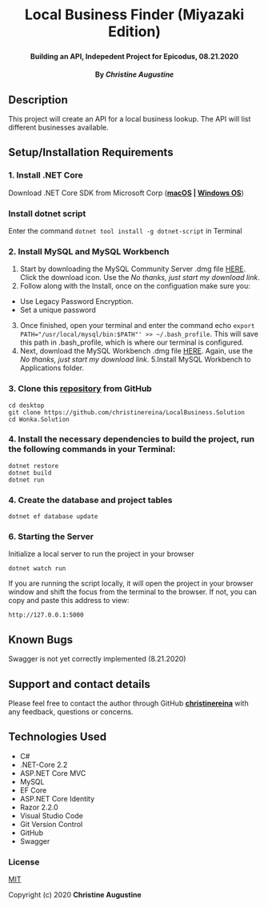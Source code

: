 # <h1 align = "center"> Local Business Finder (Miyazaki Edition)

<!-- <img align = "center">

![Preview](./Factory/wwwroot/) -->

##### <h4 align = "center">  Building an API, Indepedent Project for Epicodus, 08.21.2020

#### <h4 align = "center"> By _**Christine Augustine**_

## Description

This project will create an API for a local business lookup. The API will list different businesses available. 

## Setup/Installation Requirements 

### 1. Install .NET Core 

Download .NET Core SDK from Microsoft Corp  (**[macOS](https://dotnet.microsoft.com/download/dotnet-core/thank-you/sdk-2.2.106-macos-x64-installer) | [Windows OS](https://dotnet.microsoft.com/download/dotnet-core/thank-you/sdk-2.2.203-windows-x64-installer)**)

### Install dotnet script

Enter the command `dotnet tool install -g dotnet-script` in Terminal 

### 2. Install MySQL and MySQL Workbench

1. Start by downloading the MySQL Community Server .dmg file [HERE](https://dev.mysql.com/downloads/file/?id=484914). Click the download icon. Use the *No thanks, just start my download link*.
2. Follow along with the Install, once on the configuation make sure you:
- Use Legacy Password Encryption.
- Set a unique password
3. Once finished, open your terminal and enter the command echo `export PATH="/usr/local/mysql/bin:$PATH"' >> ~/.bash_profile`. This will save this path in .bash_profile, which is where our terminal is configured.
4. Next, download the MySQL Workbench .dmg file [HERE](https://dev.mysql.com/downloads/file/?id=484391). Again, use the *No thanks, just start my download link*.
5.Install MySQL Workbench to Applications folder.


### 3. Clone this [repository](https://github.com/christinereina/LocalBusiness.Solution) from GitHub
```
cd desktop
git clone https://github.com/christinereina/LocalBusiness.Solution
cd Wonka.Solution
```
### 4. Install the necessary dependencies to build the project, run the following commands in your Terminal:
```
dotnet restore
dotnet build
dotnet run
```
### 4. Create the database and project tables
```
dotnet ef database update
```
### 6. Starting the Server

Initialize a local server to run the project in your browser
```
dotnet watch run
```

If you are running the script locally, it will open the project in your browser window and shift the focus from the terminal to the browser. If not, you can copy and paste this address to view:

```
http://127.0.0.1:5000
```


## Known Bugs

Swagger is not yet correctly implemented (8.21.2020)

## Support and contact details

Please feel free to contact the author through GitHub **[christinereina](https://github.com/christinereina)** with any feedback, questions or concerns.


## Technologies Used

* C# 
* .NET-Core 2.2
* ASP.NET Core MVC
* MySQL
* EF Core
* ASP.NET Core Identity
* Razor 2.2.0
* Visual Studio Code
* Git Version Control 
* GitHub
* Swagger


### License

[MIT](https://mit-license.org/)

Copyright (c) 2020 **Christine Augustine**